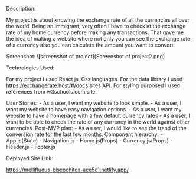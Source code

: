 Description:

My project is about knowing the exchange rate of all the currencies all over the world. Being an immigrant, very often I have to check at the exchange rate of my home currency before making any transactions. That gave me the idea of making a website where not only you can see the exchange rate of a currency also you can calculate the amount you want to convert.

Screenshot:
![screenshot of project](Screenshot of project2.png)

Technologies Used:

For my project I used React js, Css languages. For the data library I used https://exchangerate.host/#/docs sites API. For styling purposed I used references from w3schools.com site.

User Stories: - As a user, I want my website to look simple. - As a user, I want my website to have easy navigation options. - As a user, I want my website to have a homepage with a few default currency rates - As a user, I want to be able to check the rate of any currency in the world against other currencies.
Post-MVP plan: - As a user, I would like to see the trend of the conversion rate for the last few months.
Component hierarchy: - App.js(State) - Navigation.js - Home.js(Props) - Currency.js(Props) - Header.js - Footer.js

Deployed Site Link:

https://mellifluous-biscochitos-ace5e1.netlify.app/
